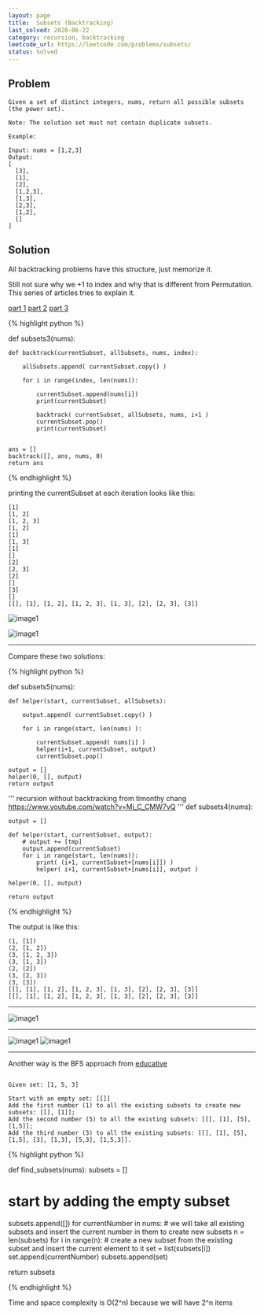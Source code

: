 ```yaml
---
layout: page
title:  Subsets (Backtracking)
last_solved: 2020-06-22
category: recursion, backtracking
leetcode_url: https://leetcode.com/problems/subsets/
status: Solved
---
```


Problem
-------

```
Given a set of distinct integers, nums, return all possible subsets (the power set).

Note: The solution set must not contain duplicate subsets.

Example:

Input: nums = [1,2,3]
Output:
[
  [3],
  [1],
  [2],
  [1,2,3],
  [1,3],
  [2,3],
  [1,2],
  []
]

```

Solution
----------

All backtracking problems have this structure, just memorize it.

Still not sure why we +1 to index and why that is different from Permutation. This series of articles tries to explain it.

[part 1](https://medium.com/algorithms-and-leetcode/backtracking-e001561b9f28)
[part 2](https://medium.com/algorithms-and-leetcode/backtracking-with-leetcode-problems-part-2-705c9cc70e52)
[part 3](https://medium.com/algorithms-and-leetcode/in-depth-backtracking-with-leetcode-problems-part-3-b225f19e0d51)


{% highlight python %}

def subsets3(nums):

    def backtrack(currentSubset, allSubsets, nums, index):

        allSubsets.append( currentSubset.copy() )

        for i in range(index, len(nums)):

            currentSubset.append(nums[i])
            print(currentSubset)

            backtrack( currentSubset, allSubsets, nums, i+1 )
            currentSubset.pop()
            print(currentSubset)


    ans = []
    backtrack([], ans, nums, 0)
    return ans

{% endhighlight %}


printing the currentSubset at each iteration looks like this:
```
[1]
[1, 2]
[1, 2, 3]
[1, 2]
[1]
[1, 3]
[1]
[]
[2]
[2, 3]
[2]
[]
[3]
[]
[[], [1], [1, 2], [1, 2, 3], [1, 3], [2], [2, 3], [3]]
```

![image1](https://miro.medium.com/max/1400/1*xrjS6JIZ5f7wFCNBDPrr0g.png)

![image1](https://miro.medium.com/max/1400/1*_s5iiwdZXbg1OFWO9YDjng@2x.jpeg)



______________


Compare these two solutions:

{% highlight python %}

def subsets5(nums):

    def helper(start, currentSubset, allSubsets):

        output.append( currentSubset.copy() )

        for i in range(start, len(nums) ):

            currentSubset.append( nums[i] )
            helper(i+1, currentSubset, output)
            currentSubset.pop()
        
    output = []
    helper(0, [], output)
    return output



'''
    recursion without backtracking from timonthy chang
    https://www.youtube.com/watch?v=Mi_C_CMW7vQ
'''
def subsets4(nums):

    output = []

    def helper(start, currentSubset, output):
        # output += [tmp]
        output.append(currentSubset)
        for i in range(start, len(nums)):
            print( (i+1, currentSubset+[nums[i]]) )
            helper( i+1, currentSubset+[nums[i]], output )
    
    helper(0, [], output)

    return output

{% endhighlight %}

The output is like this:
```
(1, [1])
(2, [1, 2])
(3, [1, 2, 3])
(3, [1, 3])
(2, [2])
(3, [2, 3])
(3, [3])
[[], [1], [1, 2], [1, 2, 3], [1, 3], [2], [2, 3], [3]]
[[], [1], [1, 2], [1, 2, 3], [1, 3], [2], [2, 3], [3]]
```

____________


![image1](https://miro.medium.com/max/1050/1*ddhF2JWfmEl8yLwjx5vt7Q.jpeg)

______________


![image1](https://5wlqpa.dm.files.1drv.com/y4mWw6FM6vfQ2uGgQLZVTXK03b2a4oZzG94ARUypRFP8T48s5todh08mGzzH5CVx79cVUGI-lKe00r0vgEJt0PlTTYmYze-M_EXdkfEaUTggaMMsCwXXKXHUC3ko0ITL_jl14nHjNEXlI5I3kh3AnD98MerAvWU3GuICbnIDQETihjZo-F86GzUuLYTn-2Q-ZoddrY1zu3b6rchFalBW9mJEQ?width=2425&height=1523&cropmode=none)
![image1](https://5wjpha.dm.files.1drv.com/y4mECUr_-JYl8Sn_JLbFcKa5QKYMklb32Cht5rZj3MsoCjcLrnWDDaxHqFCOwIh2VD5UT5xoy2xcKKpoMAvYe4-kH0xVw8vdaEkGRva0OF1WdfmvoPifSLQLOK4RAGPO72WQifQ87qsF8APOnzvPA3M5LAhp7wvYU8X7f__vZO7Oae4ZVj0dARrF8fms6KVQ__ect74q1YyqECYIjJci7DQkQ?width=2041&height=1334&cropmode=none)




_______________


Another way is the BFS approach from [educative](https://www.educative.io/courses/grokking-the-coding-interview/gx2OqlvEnWG)




```

Given set: [1, 5, 3]

Start with an empty set: [[]]
Add the first number (1) to all the existing subsets to create new subsets: [[], [1]];
Add the second number (5) to all the existing subsets: [[], [1], [5], [1,5]];
Add the third number (3) to all the existing subsets: [[], [1], [5], [1,5], [3], [1,3], [5,3], [1,5,3]].

```


{% highlight python %}

def find_subsets(nums):
  subsets = []
  # start by adding the empty subset
  subsets.append([])
  for currentNumber in nums:
    # we will take all existing subsets and insert the current number in them to create new subsets
    n = len(subsets)
    for i in range(n):
      # create a new subset from the existing subset and insert the current element to it
      set = list(subsets[i])
      set.append(currentNumber)
      subsets.append(set)

  return subsets

{% endhighlight %}


Time and space complexity is O(2^n) because we will have 2^n items


